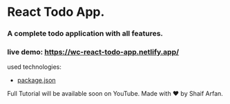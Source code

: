 # React Todo App.

### A complete todo application with all features.

### live demo: https://wc-react-todo-app.netlify.app/

used technologies:

- [package.json](https://github.com/ShaifArfan/react-todo-app/blob/main/package.json)

Full Tutorial will be available soon on YouTube.
Made with ❤️ by Shaif Arfan.
